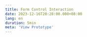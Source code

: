 ```yaml
---
title: Form Control Interaction
date: 2023-12-16T20:28:00.000+08:00
lang: en
duration: 5min
meta: 'View Prototype'
---
```


<Title />

<ErrorEmail />
